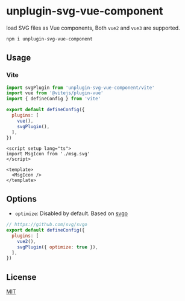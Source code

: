# unplugin-svg-vue-component

load SVG files as Vue components, Both `vue2` and `vue3` are supported.

```bash
npm i unplugin-svg-vue-component
```

## Usage

### Vite

```js
import svgPlugin from 'unplugin-svg-vue-component/vite'
import vue from '@vitejs/plugin-vue'
import { defineConfig } from 'vite'

export default defineConfig({
  plugins: [
    vue(),
    svgPlugin(),
  ],
})
```

```vue
<script setup lang="ts">
import MsgIcon from './msg.svg'
</script>

<template>
  <MsgIcon />
</template>
```

## Options

- `optimize`: Disabled by default. Based on [svgo](https://github.com/svg/svgo)

```js
// https://github.com/svg/svgo
export default defineConfig({
  plugins: [
    vue2(),
    svgPlugin({ optimize: true }),
  ],
})
```

## License

[MIT](LICENSE)
